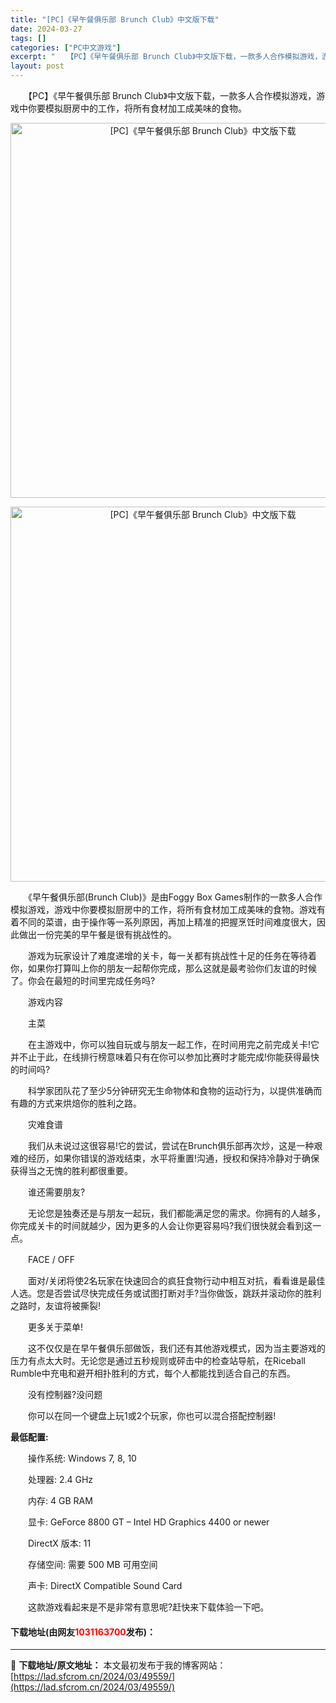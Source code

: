 ```yaml
---
title: "[PC]《早午餐俱乐部 Brunch Club》中文版下载"
date: 2024-03-27
tags: []
categories: ["PC中文游戏"]
excerpt: "　　【PC】《早午餐俱乐部 Brunch Club》中文版下载，一款多人合作模拟游戏，游戏中你要模拟厨房中的工作，将所有食材加工成美味的食物。 　　《早午餐俱乐部(Brunch Club)》是由Foggy Box Games制作的一款多人合作模拟游戏，游戏中你要模拟厨房中的工作，将所有食材加工成美味&hellip;"
layout: post
---
```


 <p>　　【PC】《早午餐俱乐部 Brunch Club》中文版下载，一款多人合作模拟游戏，游戏中你要模拟厨房中的工作，将所有食材加工成美味的食物。</p> <p align="center"><img align="" border="0" src="https://lad.sfcrom.cn/wp-content/uploads/2024/03/20240327_66036ca1a3aeb.webp" width="600" alt="[PC]《早午餐俱乐部 Brunch Club》中文版下载" /></p> <p align="center"><img align="" border="0" src="https://lad.sfcrom.cn/wp-content/uploads/2024/03/20240327_66036ca208998.webp" width="600" alt="[PC]《早午餐俱乐部 Brunch Club》中文版下载" /></p> <p>　　《早午餐俱乐部(Brunch Club)》是由Foggy Box Games制作的一款多人合作模拟游戏，游戏中你要模拟厨房中的工作，将所有食材加工成美味的食物。游戏有着不同的菜谱，由于操作等一系列原因，再加上精准的把握烹饪时间难度很大，因此做出一份完美的早午餐是很有挑战性的。</p> <p>　　游戏为玩家设计了难度递增的关卡，每一关都有挑战性十足的任务在等待着你，如果你打算叫上你的朋友一起帮你完成，那么这就是最考验你们友谊的时候了。你会在最短的时间里完成任务吗?</p> <p>　　游戏内容</p> <p>　　主菜</p> <p>　　在主游戏中，你可以独自玩或与朋友一起工作，在时间用完之前完成关卡!它并不止于此，在线排行榜意味着只有在你可以参加比赛时才能完成!你能获得最快的时间吗?</p> <p>　　科学家团队花了至少5分钟研究无生命物体和食物的运动行为，以提供准确而有趣的方式来烘焙你的胜利之路。</p> <p>　　灾难食谱</p> <p>　　我们从未说过这很容易!它的尝试，尝试在Brunch俱乐部再次炒，这是一种艰难的经历，如果你错误的游戏结束，水平将重置!沟通，授权和保持冷静对于确保获得当之无愧的胜利都很重要。</p> <p>　　谁还需要朋友?</p> <p>　　无论您是独奏还是与朋友一起玩，我们都能满足您的需求。你拥有的人越多，你完成关卡的时间就越少，因为更多的人会让你更容易吗?我们很快就会看到这一点。</p> <p>　　FACE / OFF</p> <p>　　面对/关闭将使2名玩家在快速回合的疯狂食物行动中相互对抗，看看谁是最佳人选。您是否尝试尽快完成任务或试图打断对手?当你做饭，跳跃并滚动你的胜利之路时，友谊将被撕裂!</p> <p>　　更多关于菜单!</p> <p>　　这不仅仅是在早午餐俱乐部做饭，我们还有其他游戏模式，因为当主要游戏的压力有点太大时。无论您是通过五秒规则或砰击中的检查站导航，在Riceball Rumble中充电和避开相扑胜利的方式，每个人都能找到适合自己的东西。</p> <p>　　没有控制器?没问题</p> <p>　　你可以在同一个键盘上玩1或2个玩家，你也可以混合搭配控制器!</p> <p><strong>最低配置:</strong></p> <p>　　操作系统: Windows 7, 8, 10</p> <p>　　处理器: 2.4 GHz</p> <p>　　内存: 4 GB RAM</p> <p>　　显卡: GeForce 8800 GT &ndash; Intel HD Graphics 4400 or newer</p> <p>　　DirectX 版本: 11</p> <p>　　存储空间: 需要 500 MB 可用空间</p> <p>　　声卡: DirectX Compatible Sound Card</p> <p>　　这款游戏看起来是不是非常有意思呢?赶快来下载体验一下吧。</p> <p><h4>下载地址(由网友<font color="red">1031163700</font>发布)：</h4></p> 

---
📖 **下载地址/原文地址：** 本文最初发布于我的博客网站：[https://lad.sfcrom.cn/2024/03/49559/](https://lad.sfcrom.cn/2024/03/49559/)
